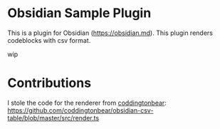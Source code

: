 # Obsidian Sample Plugin

This is a plugin for Obsidian (https://obsidian.md). This plugin renders codeblocks with csv format.

wip


# Contributions

I stole the code for the renderer from [coddingtonbear](https://github.com/coddingtonbear):
https://github.com/coddingtonbear/obsidian-csv-table/blob/master/src/render.ts




